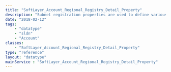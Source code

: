 ```yaml
---
title: "SoftLayer_Account_Regional_Registry_Detail_Property"
description: "Subnet registration properties are used to define various attributes of the [SoftLayer_Account_Regional_Registry_Detail](/reference/datatypes/SoftLayer_Account_Regional_Registry_Detail). These properties are defined by the [SoftLayer_Account_Regional_Registry_Detail_Property_Type](/reference/datatypes/SoftLayer_Account_Regional_Registry_Detail_Property_Type) objects, which describe the available value formats. "
date: "2018-02-12"
tags:
    - "datatype"
    - "sldn"
    - "Account"
classes:
    - "SoftLayer_Account_Regional_Registry_Detail_Property"
type: "reference"
layout: "datatype"
mainService : "SoftLayer_Account_Regional_Registry_Detail_Property"
---
```

